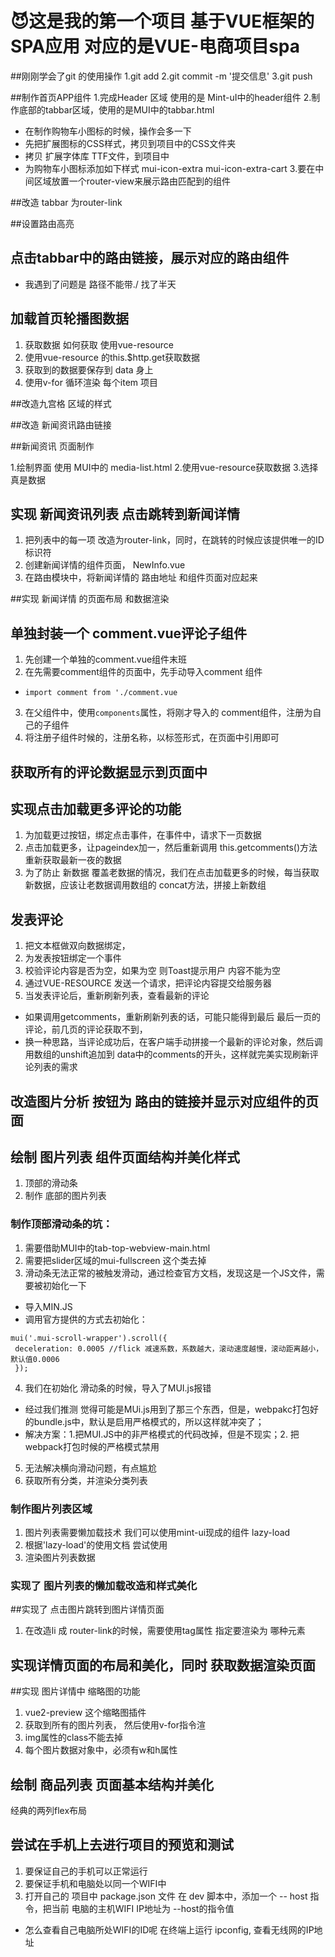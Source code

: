# 😈这是我的第一个项目 基于VUE框架的SPA应用  对应的是VUE-电商项目spa

##刚刚学会了git 的使用操作
1.git add
2.git commit -m '提交信息'
3.git push


 ##制作首页APP组件 
 1.完成Header 区域 使用的是 Mint-uI中的header组件
 2.制作底部的tabbar区域，使用的是MUI中的tabbar.html
  + 在制作购物车小图标的时候，操作会多一下
  + 先把扩展图标的CSS样式，拷贝到项目中的CSS文件夹
  + 拷贝 扩展字体库 TTF文件，到项目中
  + 为购物车小图标添加如下样式 mui-icon-extra mui-icon-extra-cart
 3.要在中间区域放置一个router-view来展示路由匹配到的组件

##改造 tabbar 为router-link 

##设置路由高亮 

## 点击tabbar中的路由链接，展示对应的路由组件
+ 我遇到了问题是 路径不能带./ 找了半天

## 加载首页轮播图数据
1. 获取数据 如何获取 使用vue-resource 
2. 使用vue-resource 的this.$http.get获取数据
3. 获取到的数据要保存到 data 身上
4. 使用v-for 循环渲染 每个item 项目 

##改造九宫格 区域的样式 

##改造 新闻资讯路由链接 

##新闻资讯 页面制作 

1.绘制界面 使用 MUI中的  media-list.html
2.使用vue-resource获取数据 
3.选择真是数据


## 实现 新闻资讯列表 点击跳转到新闻详情 
1. 把列表中的每一项 改造为router-link，同时，在跳转的时候应该提供唯一的ID标识符
2. 创建新闻详情的组件页面， NewInfo.vue 
3. 在路由模块中，将新闻详情的 路由地址 和组件页面对应起来


##实现 新闻详情 的页面布局 和数据渲染

## 单独封装一个 comment.vue评论子组件
1. 先创建一个单独的comment.vue组件末班
2. 在先需要comment组件的页面中，先手动导入comment 组件
 + `import comment from './comment.vue`
3. 在父组件中，使用`components`属性，将刚才导入的 comment组件，注册为自己的子组件
4. 将注册子组件时候的，注册名称，以标签形式，在页面中引用即可

## 获取所有的评论数据显示到页面中 


## 实现点击加载更多评论的功能
1. 为加载更过按钮，绑定点击事件，在事件中，请求下一页数据
2. 点击加载更多，让pageindex加一，然后重新调用 this.getcomments()方法重新获取最新一夜的数据
3. 为了防止 新数据 覆盖老数据的情况，我们在点击加载更多的时候，每当获取新数据，应该让老数据调用数组的
concat方法，拼接上新数组

## 发表评论 
1. 把文本框做双向数据绑定，
2. 为发表按钮绑定一个事件
3. 校验评论内容是否为空，如果为空 则Toast提示用户 内容不能为空
4. 通过VUE-RESOURCE 发送一个请求，把评论内容提交给服务器
5. 当发表评论后，重新刷新列表，查看最新的评论
 + 如果调用getcomments，重新刷新列表的话，可能只能得到最后 最后一页的评论，前几页的评论获取不到，
 + 换一种思路，当评论成功后，在客户端手动拼接一个最新的评论对象，然后调用数组的unshift追加到
 data中的comments的开头，这样就完美实现刷新评论列表的需求

 ## 改造图片分析 按钮为 路由的链接并显示对应组件的页面

 ## 绘制 图片列表 组件页面结构并美化样式
 1. 顶部的滑动条
 2. 制作 底部的图片列表
 
 ### 制作顶部滑动条的坑：
 1. 需要借助MUI中的tab-top-webview-main.html
 2. 需要把slider区域的mui-fullscreen 这个类去掉
 3. 滑动条无法正常的被触发滑动，通过检查官方文档，发现这是一个JS文件，需要被初始化一下
  + 导入MIN.JS
  + 调用官方提供的方式去初始化：
   ```
   mui('.mui-scroll-wrapper').scroll({
	deceleration: 0.0005 //flick 减速系数，系数越大，滚动速度越慢，滚动距离越小，默认值0.0006
    });
  ```
 4. 我们在初始化 滑动条的时候，导入了MUI.js报错
  + 经过我们推测 觉得可能是MUi.js用到了那三个东西，但是，webpakc打包好的bundle.js中，默认是启用严格模式的，所以这样就冲突了；
  + 解决方案：1.把MUI.JS中的非严格模式的代码改掉，但是不现实；2. 把webpack打包时候的严格模式禁用
  
5. 无法解决横向滑动问题，有点尴尬
7. 获取所有分类，并渲染分类列表

### 制作图片列表区域
1. 图片列表需要懒加载技术 我们可以使用mint-ui现成的组件 lazy-load
2. 根据'lazy-load'的使用文档 尝试使用
3. 渲染图片列表数据



### 实现了 图片列表的懒加载改造和样式美化

##实现了 点击图片跳转到图片详情页面
1. 在改造li 成 router-link的时候，需要使用tag属性 指定要渲染为 哪种元素

## 实现详情页面的布局和美化，同时 获取数据渲染页面

##实现 图片详情中 缩略图的功能 
1. vue2-preview 这个缩略图插件
2. 获取到所有的图片列表， 然后使用v-for指令渲
3. img属性的class不能去掉
4. 每个图片数据对象中，必须有w和h属性


## 绘制 商品列表 页面基本结构并美化
 经典的两列flex布局

 ## 尝试在手机上去进行项目的预览和测试
 1. 要保证自己的手机可以正常运行
 2. 要保证手机和电脑处以同一个WIFI中
 3. 打开自己的 项目中 package.json 文件 在 dev 脚本中，添加一个 -- host 指令，把当前
 电脑的主机WIFI IP地址为 --host的指令值
 + 怎么查看自己电脑所处WIFI的ID呢 在终端上运行 ipconfig, 查看无线网的IP地址
 